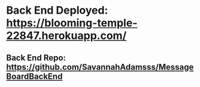 # Back End Deployed: <https://blooming-temple-22847.herokuapp.com/>

## Back End Repo: <https://github.com/SavannahAdamsss/MessageBoardBackEnd>